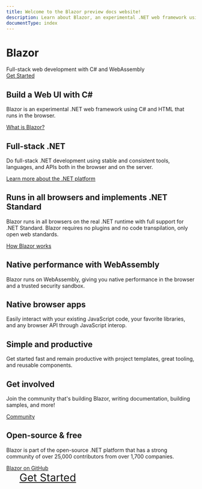 ```yaml
---
title: Welcome to the Blazor preview docs website!
description: Learn about Blazor, an experimental .NET web framework using C#/Razor and HTML that runs in the browser with WebAssembly.
documentType: index
---
```


<div class="hero">
  <div class="wrap">
    <h1 class="text">
      <strong>Blazor</strong>
    </h1>
    <div class="minitext">
        Full-stack web development with C# and WebAssembly
    </div>
    <div class="buttons-unit">
      <a href="https://docs.microsoft.com/aspnet/core/client-side/spa/blazor/get-started" class="button"><i class="glyphicon glyphicon-send"></i>Get Started</a>
    </div>
  </div>
</div>
<div class="key-section">
  <div class="container">
    <div class="row">
      <div class="col-md-10 col-md-offset-1">
        <i class="glyphicon glyphicon-wrench"></i>
        <section>
          <h2>Build a Web UI with C#</h2>
          <p class="lead">Blazor is an experimental .NET web framework using C# and HTML that runs in the browser.</p>
          <div class="lead"><a href="https://docs.microsoft.com/aspnet/core/client-side/spa/blazor/">What is Blazor?</a></div>
        </section>
      </div>
    </div>
  </div>
</div>
<div class="counter-key-section">
  <div class="container">
    <div class="row">
      <div class="col-md-10 col-md-offset-1">
        <section>
          <h2>Full-stack .NET</h2>
          <p class="lead">Do full-stack .NET development using stable and consistent tools, languages, and APIs both in the browser and on the server.</p>
          <div class="lead"><a href="https://www.microsoft.com/net">Learn more about the .NET platform</a></div>
        </section>
        <i class="glyphicon glyphicon-tasks"></i>
      </div>
    </div>
  </div>
</div>
<div class="key-section">
  <div class="container content">
    <div class="row">
      <div class="col-md-10 col-md-offset-1">
        <i class="glyphicon glyphicon-globe"></i>
        <section>
          <h2>Runs in all browsers and implements .NET Standard</h2>
          <p class="lead">Blazor runs in all browsers on the real .NET runtime with full support for .NET Standard. Blazor requires no plugins and no code transpilation, only open web standards.</p>
          <div class="lead"><a href="https://docs.microsoft.com/aspnet/core/client-side/spa/blazor">How Blazor works</a></div>
        </section>
      </div>
    </div>
  </div>
</div>
<div class="counter-key-section">
  <div class="container">
    <div class="row">
      <div class="col-md-10 col-md-offset-1">
        <section>
          <h2>Native performance with WebAssembly</h2>
          <p class="lead">Blazor runs on WebAssembly, giving you native performance in the browser and a trusted security sandbox.</p>
        </section>
        <i class="glyphicon glyphicon-fire"></i>
      </div>
    </div>
  </div>
</div>
<div class="key-section">
  <div class="container content">
    <div class="row">
      <div class="col-md-10 col-md-offset-1">
        <i class="glyphicon glyphicon-transfer"></i>
        <section>
          <h2>Native browser apps</h2>
          <p class="lead">Easily interact with your existing JavaScript code, your favorite libraries, and any browser API through JavaScript interop.</p>
        </section>
      </div>
    </div>
  </div>
</div>
<div class="counter-key-section">
  <div class="container">
    <div class="row">
      <div class="col-md-10 col-md-offset-1">
        <section>
          <h2>Simple and productive</h2>
          <p class="lead">Get started fast and remain productive with project templates, great tooling, and reusable components.</p>
        </section>
        <i class="glyphicon glyphicon-console"></i>
      </div>
    </div>
  </div>
</div>
<div class="key-section">
  <div class="container content">
    <div class="row">
      <div class="col-md-10 col-md-offset-1">
        <i class="glyphicon glyphicon-user"></i>
        <section>
          <h2>Get involved</h2>
          <p class="lead">Join the community that's building Blazor, writing documentation, building samples, and more!</p>
          <div class="lead"><a href="community.md">Community</a></div>
        </section>
      </div>
    </div>
  </div>
</div>
<div class="counter-key-section">
  <div class="container">
    <div class="row">
      <div class="col-md-10 col-md-offset-1">
        <section>
          <h2>Open-source & free </h2>
          <p class="lead">Blazor is part of the open-source .NET platform that has a strong community of over 25,000 contributors from over 1,700 companies.</p>
          <div class="lead"><a href="https://github.com/aspnet/AspNetCore/tree/master/src/Components">Blazor on GitHub</a></div>
        </section>
        <i class="glyphicon glyphicon-road"></i>
      </div>
    </div>
  </div>
</div>
<div class="get-started-section">
  <div class="container">
    <div class="row">
      <div class="buttons-unit" style="padding-bottom:50px">
        <a href="https://docs.microsoft.com/aspnet/core/client-side/spa/blazor/get-started" class="btn btn-primary" style="font-size:2em;display:inline;padding:15px"><i class="glyphicon glyphicon-send" style="font-size:1em;padding:0 20px 0 0"></i>Get Started</a>
      </div>
    </div>
  </div>
</div>
